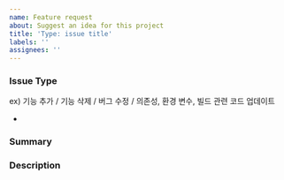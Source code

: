 ```yaml
---
name: Feature request
about: Suggest an idea for this project
title: 'Type: issue title'
labels: ''
assignees: ''
---
```


### Issue Type

ex) 기능 추가 / 기능 삭제 / 버그 수정 / 의존성, 환경 변수, 빌드 관련 코드 업데이트

-

### Summary

### Description
